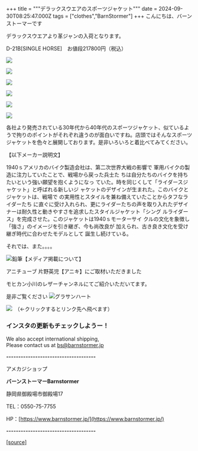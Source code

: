 +++
title = """デラックスウエアのスポーツジャケット"""
date = 2024-09-30T08:25:47.000Z
tags = ["clothes","BarnStormer"]
+++
こんにちは、バーンストーマーです

デラックスウエアより革ジャンの入荷となります。

D-21B\[SINGLE HORSE\]　お値段217800円（税込）

[![](https://stat.ameba.jp/user_images/20240930/16/barnstormer-go/64/c1/j/o0466070015492475809.jpg)](https://stat.ameba.jp/user_images/20240930/16/barnstormer-go/64/c1/j/o0466070015492475809.jpg)

[![](https://stat.ameba.jp/user_images/20240930/16/barnstormer-go/95/ab/j/o0466070015492475810.jpg)](https://stat.ameba.jp/user_images/20240930/16/barnstormer-go/95/ab/j/o0466070015492475810.jpg)

[![](https://stat.ameba.jp/user_images/20240930/16/barnstormer-go/69/37/j/o0466070015492475814.jpg)](https://stat.ameba.jp/user_images/20240930/16/barnstormer-go/69/37/j/o0466070015492475814.jpg)

[![](https://stat.ameba.jp/user_images/20240930/16/barnstormer-go/ac/75/j/o0466070015492475815.jpg)](https://stat.ameba.jp/user_images/20240930/16/barnstormer-go/ac/75/j/o0466070015492475815.jpg)

[![](https://stat.ameba.jp/user_images/20240930/16/barnstormer-go/6e/8d/j/o0466070015492475816.jpg)](https://stat.ameba.jp/user_images/20240930/16/barnstormer-go/6e/8d/j/o0466070015492475816.jpg)

[![](https://stat.ameba.jp/user_images/20240930/16/barnstormer-go/63/c9/j/o0466070015492475818.jpg)](https://stat.ameba.jp/user_images/20240930/16/barnstormer-go/63/c9/j/o0466070015492475818.jpg)

各社より発売されている30年代から40年代のスポーツジャケット、似ているようで拘りのポイントがそれぞれ違うのが面白いですね。店頭ではそんなスポーツジャケットを色々と展開しております。是非いろいろと着比べてみてください。

【以下メーカー説明文】

1940ｓアメリカのバイク製造会社は、第二次世界大戦の影響で 軍用バイクの製造に注力していたことで、戦場から戻った兵士た ちは自分たちのバイクを持ちたいという強い願望を抱くようになっ ていた。時を同じくして「ライダースジャケット」と呼ばれる新しいジ ャケットのデザインが生まれた。このバイクとジャケットは、戦場で の実用性とスタイルを兼ね備えていたことからタフなライダーたち に直ぐに受け入れられ、更にライダーたちの声を取り入れたデザイ ナーは耐久性と動きやすさを追求したスタイルジャケット「シング ルライダース」を完成させた。このジャケットは1940ｓモーターサイ クルの文化を象徴し「強さ」のイメージを引き継ぎ、今も尚改良が 加えられ、古き良き文化を受け継ぎ時代に合わせたモデルとして 誕生し続けている。

それでは、また。。。。

![鉛筆](https://stat100.ameba.jp/blog/ucs/img/char/char3/519.png)【メディア掲載について】

アニチューブ 片野英児【アニキ】にご取材いただきました

モヒカン小川のレザーチャンネルにてご紹介いただいてます。

是非ご覧ください ![グラサンハート](https://stat100.ameba.jp/blog/ucs/img/char/char3/148.png)

[![](https://stat.ameba.jp/user_images/20230412/16/barnstormer-go/6a/23/p/o0108010815269242493.png)](https://www.instagram.com/barnstormer_daily/)　（←クリックするとリンク先へ飛べます）

### インスタの更新もチェックしようー！

We also accept international shipping,  
Please contact us at bs@barnstormer.jp

**\-------------------------------------**

アメカジショップ

**バーンストーマーBarnstormer**

静岡県御殿場市御殿場17

TEL：0550-75-7755

HP：[https://www.barnstormer.jp/](https://www.barnstormer.jp/)

**\-------------------------------------**

[[source]](https://ameblo.jp/barnstormer-go/entry-12869494120.html)
